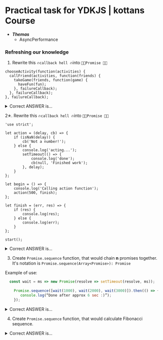 # Practical task for YDKJS | kottans Course 

* _**Themas**_ 
     * AsyncPerformance

### Refreshing our knowledge

1. Rewrite this ```🔥callback hell 🔥```into ```🙏🏻Promise 🙏🏻``` 

```
chooseActivity(function(activities) {
  callFriend(activities, function(friends) {
    takeGame(friends, function(game) {
      haveFun(fun);
    }, failureCallback);
  }, failureCallback);
}, failureCallback);
```

<details>
  <summary>Correct ANSWER is...</summary>
  
  ##  Gotcha!
  ##  See it next time 😈   
</details>

2✭. Rewrite this ```🔥callback hell 🔥```into ```🙏🏻Promise 🙏🏻``` 

``` 
'use strict';

let action = (delay, cb) => {
    if (isNaN(delay)) {
        cb('Not a number!');
    } else {
        console.log('acting...');
        setTimeout(() => {
            console.log('done');
            cb(null, 'Finished work');
        }, delay);
    }
};

let begin = () => {
    console.log('Calling action function');
    action(500, finish);
};

let finish = (err, res) => {
    if (res) {
        console.log(res);
    } else {
        console.log(err);
    }
};

start();

```
<details>
  <summary>Correct ANSWER is...</summary>
  
  ##  Gotcha!
  ##  See it next time 😈   
</details>

3. Create `Promise.sequence` function, that would chain **n** promises together. It's notation is `Promise.sequence(Array<Promise>): Promise`

Example of use:
```javascript
  const wait = ms => new Promise(resolve => setTimeout(resolve, ms));
  
	Promise.sequence([wait(1000), wait(2000), wait(3000)]).then(() => {
	   console.log(“Done after approx 6 sec :)”);
	});
```
<details>
  <summary>Correct ANSWER is...</summary>
  
  ##  Gotcha!
  ##  See it next time 😈   
</details>

4. Create `Promise.sequence` function, that would calculate Fibonacci sequence.

<details>
  <summary>Correct ANSWER is...</summary>
  
  ##  Gotcha!
  ##  See it next time 😈   
</details>
